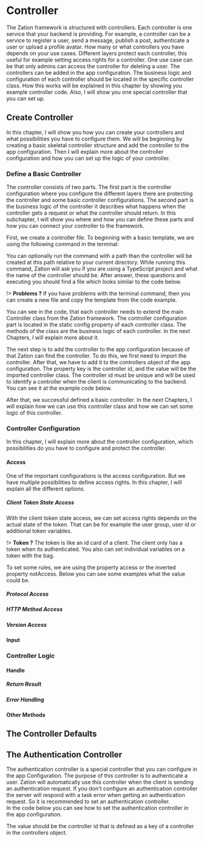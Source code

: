 # Controller

The Zation framework is structured with controllers. 
Each controller is one service that your backend is providing. 
For example, a controller can be a service to register a user, send a message, publish a post, authenticate a user or upload a profile avatar. 
How many or what controllers you have depends on your use cases. 
Different layers protect each controller, this useful for example setting access rights for a controller. 
One use case can be that only admins can access the controller for deleting a user. 
The controllers can be added in the app configuration. 
The business logic and configuration of each controller should be located in the specific controller class. 
How this works will be explained in this chapter by showing you example controller code.
Also, I will show you one special controller that you can set up.

## Create Controller

In this chapter, I will show you how you can create your controllers and what possibilities you have to configure them.
We will be beginning by creating a basic skeletal controller structure and add the controller to the app configuration. 
Then I will explain more about the controller configuration and how you can set up the logic of your controller.

### Define a Basic Controller

The controller consists of two parts. 
The first part is the controller configuration where you configure the different layers there are protecting the controller and some basic controller configurations. 
The second part is the business logic of the controller it describes what happens when the controller gets a request or what the controller should return. 
In this subchapter, I will show you where and how you can define these parts and how you can connect your controller to the framework.

First, we create a controller file. 
To beginning with a basic template, we are using the following command in the terminal:

[](../../_code/initController.sh ':include :type=bash')

You can optionally run the command with a path than the controller will be created at this path relative to your current directory. 
While running this command, Zation will ask you if you are using a TypeScript project and what the name of the controller should be. 
After answer, these questions and executing you should find a file which looks similar to the code below.

!> **Problems ?**  If you have problems with the terminal command, then you can create a new file and copy the template from the code example.

[](../../_code/controllerTemplate.ts ':include :type=ts')

You can see in the code, that each controller needs to extend the main Controller class from the Zation framework.
The controller configuration part is located in the static config property of each controller class. 
The methods of the class are the business logic of each controller. 
In the next Chapters, I will explain more about it.

The next step is to add the controller to the app configuration because of that Zation can find the controller. 
To do this, we first need to import the controller. 
After that, we have to add it to the controllers object of the app configuration. 
The property key is the controller id, and the value will be the imported controller class. 
The controller id must be unique and will be used to identify a controller when the client is communicating to the backend.
You can see it at the example code below.

[](../../_code/addController.ts ':include :type=ts')

After that, we successful defined a basic controller. 
In the next Chapters, I will explain how we can use this controller class and how we can set some logic of this controller.

### Controller Configuration

In this chapter, I will explain more about the controller configuration, which possibilities do you have to configure and protect the controller.

#### Access
One of the important configurations is the access configuration. 
But we have multiple possibilities to define access rights. 
In this chapter, I will explain all the different options.

##### Client Token State Access

With the client token state access, we can set access rights depends on the actual state of the token. 
That can be for example the user group, user id or additional token variables.

!> **Token ?** The token is like an id card of a client. The client only has a token when its authenticated. You also can set individual variables on a token with the bag.

To set some rules, we are using the property access or the inverted property notAccess. 
Below you can see some examples what the value could be.

[](../../_code/controllerUserStateAccess.ts ':include :type=ts')

##### Protocol Access

##### HTTP Method Access

##### Version Access

#### Input 

### Controller Logic 

#### Handle 

##### Return Result

##### Error Handling

#### Other Methods

## The Controller Defaults

## The Authentication Controller

The authentication controller is a special controller that you can configure in the app Configuration. 
The purpose of this controller is to authenticate a user. 
Zation will automatically use this controller when the client is sending an authentication request. 
If you don't configure an authentication controller the server will respond with a task error when getting an authentication request. 
So it is recommended to set an authentication controller.  
In the code below you can see how to set the authentication controller in the app configuration.

[](../../_code/authenticationController.ts ':include :type=ts')

The value should be the controller id that is defined as a key of a controller in the controllers object.

 